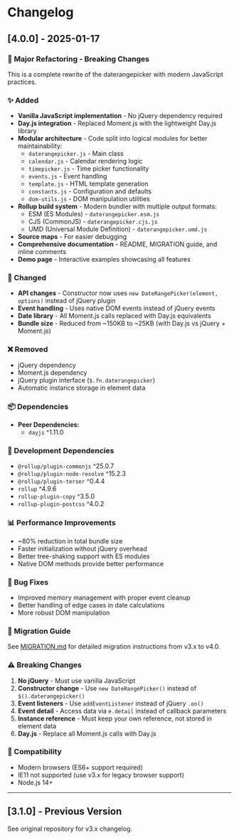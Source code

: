 # Changelog

## [4.0.0] - 2025-01-17

### 🎉 Major Refactoring - Breaking Changes

This is a complete rewrite of the daterangepicker with modern JavaScript practices.

### ✨ Added
- **Vanilla JavaScript implementation** - No jQuery dependency required
- **Day.js integration** - Replaced Moment.js with the lightweight Day.js library
- **Modular architecture** - Code split into logical modules for better maintainability:
  - `daterangepicker.js` - Main class
  - `calendar.js` - Calendar rendering logic
  - `timepicker.js` - Time picker functionality
  - `events.js` - Event handling
  - `template.js` - HTML template generation
  - `constants.js` - Configuration and defaults
  - `dom-utils.js` - DOM manipulation utilities
- **Rollup build system** - Modern bundler with multiple output formats:
  - ESM (ES Modules) - `daterangepicker.esm.js`
  - CJS (CommonJS) - `daterangepicker.cjs.js`
  - UMD (Universal Module Definition) - `daterangepicker.umd.js`
- **Source maps** - For easier debugging
- **Comprehensive documentation** - README, MIGRATION guide, and inline comments
- **Demo page** - Interactive examples showcasing all features

### 🔄 Changed
- **API changes** - Constructor now uses `new DateRangePicker(element, options)` instead of jQuery plugin
- **Event handling** - Uses native DOM events instead of jQuery events
- **Date library** - All Moment.js calls replaced with Day.js equivalents
- **Bundle size** - Reduced from ~150KB to ~25KB (with Day.js vs jQuery + Moment.js)

### ❌ Removed
- jQuery dependency
- Moment.js dependency
- jQuery plugin interface (`$.fn.daterangepicker`)
- Automatic instance storage in element data

### 📦 Dependencies
- **Peer Dependencies:**
  - `dayjs` ^1.11.0

### 🔧 Development Dependencies
- `@rollup/plugin-commonjs` ^25.0.7
- `@rollup/plugin-node-resolve` ^15.2.3
- `@rollup/plugin-terser` ^0.4.4
- `rollup` ^4.9.6
- `rollup-plugin-copy` ^3.5.0
- `rollup-plugin-postcss` ^4.0.2

### 📊 Performance Improvements
- ~80% reduction in total bundle size
- Faster initialization without jQuery overhead
- Better tree-shaking support with ES modules
- Native DOM methods provide better performance

### 🐛 Bug Fixes
- Improved memory management with proper event cleanup
- Better handling of edge cases in date calculations
- More robust DOM manipulation

### 📝 Migration Guide
See [MIGRATION.md](MIGRATION.md) for detailed migration instructions from v3.x to v4.0.

### ⚠️ Breaking Changes
1. **No jQuery** - Must use vanilla JavaScript
2. **Constructor change** - Use `new DateRangePicker()` instead of `$().daterangepicker()`
3. **Event listeners** - Use `addEventListener` instead of jQuery `.on()`
4. **Event detail** - Access data via `e.detail` instead of callback parameters
5. **Instance reference** - Must keep your own reference, not stored in element data
6. **Day.js** - Replace all Moment.js calls with Day.js

### 🎯 Compatibility
- Modern browsers (ES6+ support required)
- IE11 not supported (use v3.x for legacy browser support)
- Node.js 14+

---

## [3.1.0] - Previous Version

See original repository for v3.x changelog.
